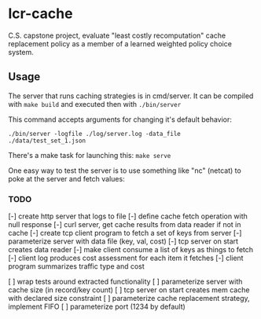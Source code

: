 # lcr-cache
C.S. capstone project, evaluate "least costly recomputation" cache replacement policy as a member of a learned weighted policy choice system.

## Usage

The server that runs caching strategies is in cmd/server.
It can be compiled with `make build` and executed then
with `./bin/server`

This command accepts arguments for changing it's
default behavior:

`./bin/server -logfile ./log/server.log -data_file ./data/test_set_1.json`

There's a make task for launching this:  `make serve`

One easy way to test the server is to use something like
"nc" (netcat) to poke at the server and fetch values:


### TODO

[-] create http server that logs to file
[-] define cache fetch operation with null response
[-] curl server, get cache results from data reader if not in cache
[-] create tcp client program to fetch a set of keys from server
[-] parameterize server with data file (key, val, cost)
[-] tcp server on start creates data reader
[-] make client consume a list of keys as things to fetch
[-] client log produces cost assessment for each item it fetches
[-] client program summarizes traffic type and cost

[ ] wrap tests around extracted functionality
[ ] parameterize server with cache size (in record/key count)
[ ] tcp server on start creates mem cache with declared size constraint
[ ] parameterize cache replacement strategy, implement FIFO
[ ] parameterize port (1234 by default)